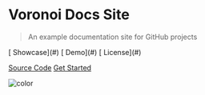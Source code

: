 # Voronoi Docs Site

> An example documentation site for GitHub projects

<div class="cover-footer">
[<i class="fas fa-rocket"></i> Showcase](#)
[<i class="fas fa-desktop"></i> Demo](#)
[<i class="fas fa-suitcase"></i> License](#)
</div>

[<i class="fab fa-github"></i> Source Code](https://github.com/Lissy93/voronoi-site-template)
[<i class="fas fa-book"></i> Get Started](#voronoi-template-for-documentation-sites)


<!-- Backup background color -->
![color](#081020)

